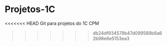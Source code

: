 # Projetos-1C

<<<<<<< HEAD
Git para projetos do 1C CPM

> > > > > > > db24df934578b47d099589b8a62b98e6e5153ea3
